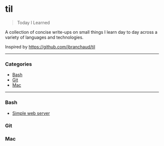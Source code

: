 # til
> Today I Learned

A collection of concise write-ups on small things I learn day to day across a variety of languages and technologies. 

Inspired by https://github.com/jbranchaud/til

---

### Categories

* [Bash](#bash)
* [Git](#git)
* [Mac](#mac)

---

### Bash
- [Simple web server](bash/simple-web-server.md)

### Git

### Mac

